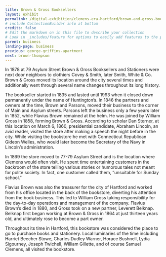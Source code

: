 ```yaml
---
title: Brown & Gross Booksellers
layout: exhibit
permalink: /digital-exhibition/clemens-era-hartford/brown-and-gross-booksellers.html
# include CollectionBuilder info at bottom
credits: false
# Edit the markdown on in this file to describe your collection
# Look in _includes/feature for options to easily add features to the page
parent: business
landing-page: business
previous: george-griffins-apartment
next: brown-thompson
---
```


In 1878 at 79 Asylum Street Brown & Gross Booksellers and Stationers were next door neighbors to clothiers Covey & Smith, later Smith, White & Co. Brown & Gross moved its location around the city several times and additionally went through several name changes throughout its long history.

The bookseller started in 1835 and lasted until 1993 when it closed down permanently under the name of Huntington’s. In 1846 the partners and owners at the time, Brown and Parsons, moved their business  to the corner of Main and Asylum streets. Parsons left the business only a few years later in 1852, while Flavius Brown remained at the helm. He was joined by William Gross in 1858, forming Brown & Gross. According to scholar Dan Sterner, at this location on March 6, 1860, presidential candidate, Abraham Lincoln, an avid reader, visited the store after making a speech the night before in the city. While visiting the bookstore he met with Connecticut Republican Gideon Welles, who would later become the Secretary of the Navy in Lincoln’s administration.

In 1869 the store moved to 77-79 Asylum Street and is the location where Clemens would often visit. He spent time entertaining customers in the backroom of the store telling various stories or humorous tales not meant for polite society. In fact, one customer called them, “unsuitable for Sunday school.”

Flavius Brown was also the treasurer for the city of Hartford and worked from his office located in the back of the bookstore, diverting his attention from the book business. This led to William Gross taking responsibility for the day-to-day operations and management of the company. Flavius Brown’s died in 1880, and Gross took on a new partner, Leverett Belknap. Belknap first began working at Brown & Gross in 1864 at just thirteen years old, and ultimately rose to become a part owner.

Throughout its time in Hartford, this bookstore was considered the place to go to purchase books and stationery. Local luminaries of the time including Harriet Beecher Stowe, Charles Dudley Warner, Horace Bushnell, Lydia Sigourney, Joseph Twichell, William Gillette, and of course Samuel Clemens, all visited the bookstore. 
